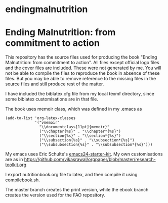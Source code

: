# endingmalnutrition
# Ending Malnutrition: from commitment to action

This repository has the source files used for producing the book "Ending Malnutrition: from commitment to action". 
All files except official logo files and the cover files are included. These were not generated by me. You will not be able to compile the files to reproduce the book in absence of these files. But you may be able to remove reference to the missing files in the source files and still produce rest of the matter.

I have included the biblatex.cfg file from my local texmf directory, since some biblatex customisations are in that file.

The book uses memoir class, which was defined in my .emacs as 

    (add-to-list 'org-latex-classes
                 '("vmemoir"
                   "\\documentclass[11pt]{memoir}"
                   ("\\chapter{%s}" . "\\chapter*{%s}")
                   ("\\section{%s}" . "\\section*{%s}")
                   ("\\subsection{%s}" . "\\subsection*{%s}")
                   ("\\subsubsection{%s}" . "\\subsubsection*{%s}")))


My emacs uses Eric Schulte's [emacs24-starter-kit](https://eschulte.github.io/emacs24-starter-kit/). My own customisations are as in https://github.com/vikasrawal/orgpaper/blob/master/research-toolkit.org

I export nutritionbook.org file to latex, and then compile it using compilebook.sh.

The master branch creates the print version, while the ebook branch creates the version used for the FAO repository.
